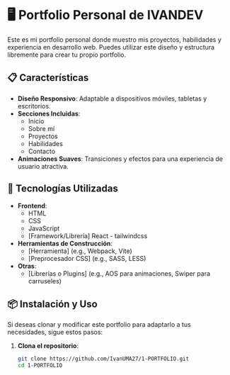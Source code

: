 # 🖥️ Portfolio Personal de IVANDEV

Este es mi portfolio personal donde muestro mis proyectos, habilidades y experiencia en desarrollo web. Puedes utilizar este diseño y estructura libremente para crear tu propio portfolio.

## 📋 Características

- **Diseño Responsivo**: Adaptable a dispositivos móviles, tabletas y escritorios.
- **Secciones Incluidas**:
  - Inicio
  - Sobre mí
  - Proyectos
  - Habilidades
  - Contacto
- **Animaciones Suaves**: Transiciones y efectos para una experiencia de usuario atractiva.

## 🚀 Tecnologías Utilizadas

- **Frontend**:
  - HTML
  - CSS
  - JavaScript
  - [Framework/Librería] React - tailwindcss
- **Herramientas de Construcción**:
  - [Herramienta] (e.g., Webpack, Vite)
  - [Preprocesador CSS] (e.g., SASS, LESS)
- **Otras**:
  - [Librerías o Plugins] (e.g., AOS para animaciones, Swiper para carruseles)

## 📦 Instalación y Uso

Si deseas clonar y modificar este portfolio para adaptarlo a tus necesidades, sigue estos pasos:

1. **Clona el repositorio**:
   ```bash
   git clone https://github.com/IvanUMA27/1-PORTFOLIO.git
   cd 1-PORTFOLIO
